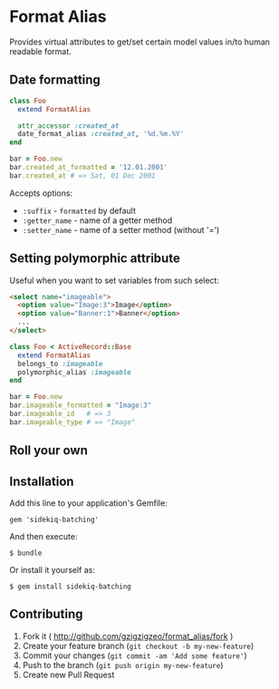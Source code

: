 # Format Alias

Provides virtual attributes to get/set certain model values in/to human
readable format.

## Date formatting

```ruby
class Foo
  extend FormatAlias

  attr_accessor :created_at
  date_format_alias :created_at, '%d.%m.%Y'
end

bar = Foo.new
bar.created_at_formatted = '12.01.2001'
bar.created_at # => Sat, 01 Dec 2001
```

Accepts options:
* `:suffix` - `formatted` by default
* `:getter_name` - name of a getter method
* `:setter_name` - name of a setter method (without '=')

## Setting polymorphic attribute

Useful when you want to set variables from such select:

```html
<select name="imageable">
  <option value="Image:3">Image</option>
  <option value="Banner:1">Banner</option>
  ...
</select>
```
```ruby
class Foo < ActiveRecord::Base
  extend FormatAlias
  belongs_to :imageable
  polymorphic_alias :imageable
end

bar = Foo.new
bar.imageable_formatted = "Image:3"
bar.imageable_id   # => 3
bar.imageable_type # => "Image"
```

## Roll your own

## Installation

Add this line to your application's Gemfile:

    gem 'sidekiq-batching'

And then execute:

    $ bundle

Or install it yourself as:

    $ gem install sidekiq-batching

## Contributing

1. Fork it ( http://github.com/gzigzigzeo/format_alias/fork )
2. Create your feature branch (`git checkout -b my-new-feature`)
3. Commit your changes (`git commit -am 'Add some feature'`)
4. Push to the branch (`git push origin my-new-feature`)
5. Create new Pull Request